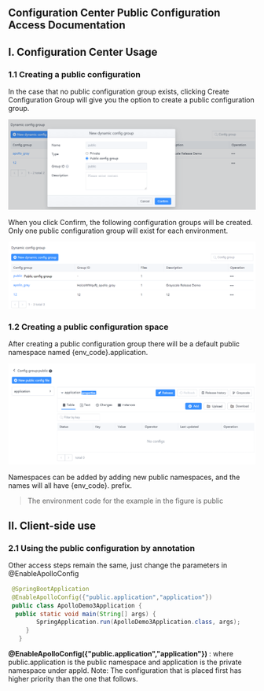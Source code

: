 ## Configuration Center Public Configuration Access Documentation

## I. Configuration Center Usage

### 1.1 Creating a public configuration

In the case that no public configuration group exists, clicking Create Configuration Group will give you the option to create a public configuration group.

![](img/public-config-1.png)

When you click Confirm, the following configuration groups will be created. Only one public configuration group will exist for each environment.

![](img/public-config-2.png)

### 1.2 Creating a public configuration space

After creating a public configuration group there will be a default public namespace named {env_code}.application.

![](img/public-config-3.png)

Namespaces can be added by adding new public namespaces, and the names will all have {env_code}. prefix.
> The environment code for the example in the figure is public
## II. Client-side use

### 2.1 Using the public configuration by annotation

Other access steps remain the same, just change the parameters in @EnableApolloConfig

```java
 @SpringBootApplication
 @EnableApolloConfig({"public.application","application"})
 public class ApolloDemo3Application {
  public static void main(String[] args) {
        SpringApplication.run(ApolloDemo3Application.class, args);
     }
   }
```

**@EnableApolloConfig({"public.application","application"})** : where public.application is the public namespace and application is the private namespace under appId.
Note: The configuration that is placed first has higher priority than the one that follows.
